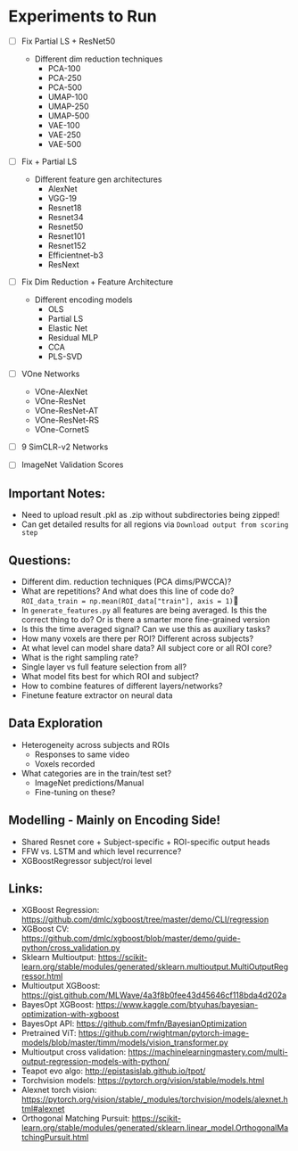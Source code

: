 # Experiments to Run

- [ ] Fix Partial LS + ResNet50
    - Different dim reduction techniques
        - PCA-100
        - PCA-250
        - PCA-500
        - UMAP-100
        - UMAP-250
        - UMAP-500
        - VAE-100
        - VAE-250
        - VAE-500

- [ ] Fix <Dim Reduction> + Partial LS
    - Different feature gen architectures
        - AlexNet
        - VGG-19
        - Resnet18
        - Resnet34
        - Resnet50
        - Resnet101
        - Resnet152
        - Efficientnet-b3
        - ResNext

- [ ] Fix Dim Reduction + Feature Architecture
    - Different encoding models
        - OLS
        - Partial LS
        - Elastic Net
        - Residual MLP
        - CCA
        - PLS-SVD

- [ ] VOne Networks
    - VOne-AlexNet
    - VOne-ResNet
    - VOne-ResNet-AT
    - VOne-ResNet-RS
    - VOne-CornetS

- [ ] 9 SimCLR-v2 Networks

- [ ] ImageNet Validation Scores

## Important Notes:
- Need to upload result .pkl as .zip without subdirectories being zipped!
- Can get detailed results for all regions via `Download output from scoring step`

## Questions:
- Different dim. reduction techniques (PCA dims/PWCCA)?
- What are repetitions? And what does this line of code do?
`ROI_data_train = np.mean(ROI_data["train"], axis = 1)`
- In `generate_features.py` all features are being averaged. Is this the correct thing to do? Or is there a smarter more fine-grained version
- Is this the time averaged signal? Can we use this as auxiliary tasks?
- How many voxels are there per ROI? Different across subjects?
- At what level can model share data? All subject core or all ROI core?
- What is the right sampling rate?
- Single layer vs full feature selection from all?
- What model fits best for which ROI and subject?
- How to combine features of different layers/networks?
- Finetune feature extractor on neural data

## Data Exploration
- Heterogeneity across subjects and ROIs
    - Responses to same video
    - Voxels recorded
- What categories are in the train/test set?
    - ImageNet predictions/Manual
    - Fine-tuning on these?

## Modelling - Mainly on Encoding Side!
- Shared Resnet core + Subject-specific + ROI-specific output heads
- FFW vs. LSTM and which level recurrence?
- XGBoostRegressor subject/roi level

## Links:
- XGBoost Regression: https://github.com/dmlc/xgboost/tree/master/demo/CLI/regression
- XGBoost CV: https://github.com/dmlc/xgboost/blob/master/demo/guide-python/cross_validation.py
- Sklearn Multioutput: https://scikit-learn.org/stable/modules/generated/sklearn.multioutput.MultiOutputRegressor.html
- Multioutput XGBoost: https://gist.github.com/MLWave/4a3f8b0fee43d45646cf118bda4d202a
- BayesOpt XGBoost: https://www.kaggle.com/btyuhas/bayesian-optimization-with-xgboost
- BayesOpt API: https://github.com/fmfn/BayesianOptimization
- Pretrained ViT: https://github.com/rwightman/pytorch-image-models/blob/master/timm/models/vision_transformer.py
- Multioutput cross validation: https://machinelearningmastery.com/multi-output-regression-models-with-python/
- Teapot evo algo: http://epistasislab.github.io/tpot/
- Torchvision models: https://pytorch.org/vision/stable/models.html
- Alexnet torch vision: https://pytorch.org/vision/stable/_modules/torchvision/models/alexnet.html#alexnet
- Orthogonal Matching Pursuit: https://scikit-learn.org/stable/modules/generated/sklearn.linear_model.OrthogonalMatchingPursuit.html
